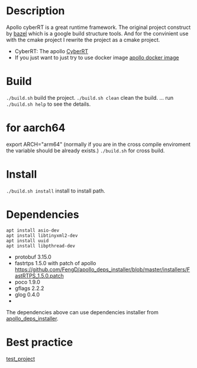# Description
Apollo cyberRT is a great runtime framework. The original project construct by [bazel](https://bazel.build/) which is a google build structure tools. And for the convinient use with the cmake project I rewrite the project as a cmake project.

* CyberRT: The apollo [CyberRT](https://github.com/ApolloAuto/apollo/tree/master/cyber)
* If you just want to just try to use docker image [apollo docker image](https://hub.docker.com/r/apolloauto/apollo/tags)

# Build
`./build.sh` build the project.
`./build.sh clean` clean the build.
...
run `./build.sh help` to see the details.

# for aarch64
export ARCH="arm64" (normally if you are in the cross compile enviroment the variable should be already exists.)
`./build.sh` for cross build.

# Install
`./build.sh install` install to install path.

# Dependencies

``` shell
apt install asio-dev
apt install libtinyxml2-dev
apt install uuid
apt install libpthread-dev
```
* protobuf 3.15.0
* fastrtps 1.5.0 with patch of apollo https://github.com/FengD/apollo_deps_installer/blob/master/installers/FastRTPS_1.5.0.patch
* poco 1.9.0
* gflags 2.2.2
* glog 0.4.0
* 
The dependencies above can use dependencies installer from [apollo_deps_installer](https://github.com/FengD/apollo_deps_installer).

# Best practice
[test_project](https://github.com/FengD/apollo_cyber_test)
